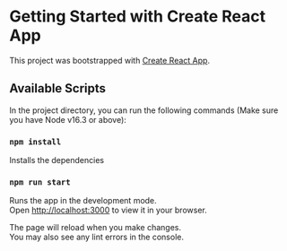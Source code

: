 # Getting Started with Create React App

This project was bootstrapped with [Create React App](https://github.com/facebook/create-react-app).

## Available Scripts

In the project directory, you can run the following commands (Make sure you have Node v16.3 or above):

### `npm install`

Installs the dependencies

### `npm run start`

Runs the app in the development mode.\
Open [http://localhost:3000](http://localhost:3000) to view it in your browser.

The page will reload when you make changes.\
You may also see any lint errors in the console.

